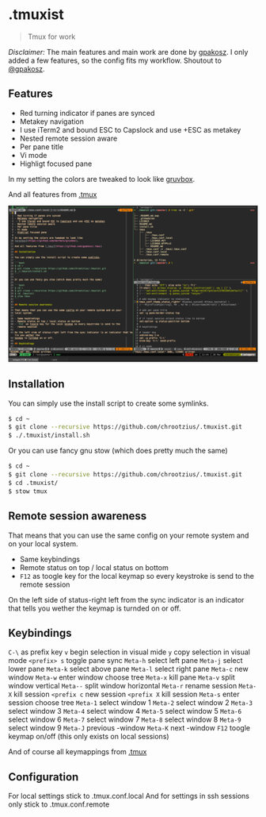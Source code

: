 # .tmuxist

> Tmux for work

*Disclaimer:* The main features and main work are done by
[gpakosz](https://github.com/gpakosz/.tmux). I only added a few features, so the
config fits my workflow.
Shoutout to [@gpakosz](https://twitter.com/gpakosz).

## Features

- Red turning indicator if panes are synced
- Metakey navigation
 - I use iTerm2 and bound ESC to Capslock and use +ESC as metakey
- Nested remote session aware
- Per pane title
- Vi mode
- Highligt focused pane

In my setting the colors are tweaked to look like
[gruvbox](https://github.com/morhetz/gruvbox).

And all features from [.tmux](https://github.com/gpakosz/.tmux)

![Screenshot](screenshot.png)

## Installation

You can simply use the install script to create some symlinks.

```bash
$ cd ~
$ git clone --recursive https://github.com/chrootzius/.tmuxist.git
$ ./.tmuxist/install.sh
```

Or you can use fancy gnu stow (which does pretty much the same)

```bash
$ cd ~
$ git clone --recursive https://github.com/chrootzius/.tmuxist.git
$ cd .tmuxist/
$ stow tmux
```

## Remote session awareness

That means that you can use the same config on your remote system and on your 
local system.

- Same keybindings
- Remote status on top / local status on bottom
- `F12` as toogle key for the local keymap so every keystroke is send to the
  remote session

On the left side of status-right left from the sync indicator is an indicator 
that tells you wether the keymap is turnded on or off.

## Keybindings

`C-\` as prefix key
`v` begin selection in visual mide
`y` copy selection in visual mode
`<prefix> s` toggle pane sync
`Meta-h` select left pane
`Meta-j` select lower pane
`Meta-k` select above pane
`Meta-l` select right pane
`Meta-c` new window
`Meta-w` enter window choose tree
`Meta-x` kill pane
`Meta-v` split window vertical
`Meta--` split window horizontal
`Meta-r` rename session
`Meta-X` kill session
`<prefix c` new session
`<prefix X` kill session
`Meta-s` enter session choose tree
`Meta-1` select window 1
`Meta-2` select window 2
`Meta-3` select window 3
`Meta-4` select window 4
`Meta-5` select window 5
`Meta-6` select window 6
`Meta-7` select window 7
`Meta-8` select window 8
`Meta-9` select window 9
`Meta-J` previous -window
`Meta-K` next -window
`F12` toogle keymap on/off (this only exists on local sessions)

And of course all keymappings from [.tmux](https://github.com/gpakosz/.tmux)

## Configuration

For local settings stick to .tmux.conf.local
And for settings in ssh sessions only stick to .tmux.conf.remote
